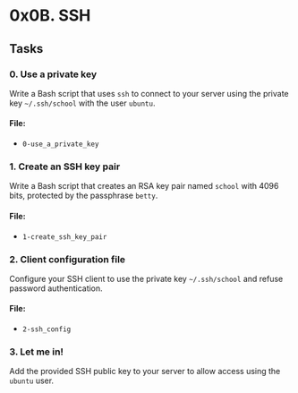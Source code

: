 # 0x0B. SSH

## Tasks

### 0. Use a private key
Write a Bash script that uses `ssh` to connect to your server using the private key `~/.ssh/school` with the user `ubuntu`.

#### File: 
- `0-use_a_private_key`

### 1. Create an SSH key pair
Write a Bash script that creates an RSA key pair named `school` with 4096 bits, protected by the passphrase `betty`.

#### File: 
- `1-create_ssh_key_pair`

### 2. Client configuration file
Configure your SSH client to use the private key `~/.ssh/school` and refuse password authentication.

#### File: 
- `2-ssh_config`

### 3. Let me in!
Add the provided SSH public key to your server to allow access using the `ubuntu` user.
